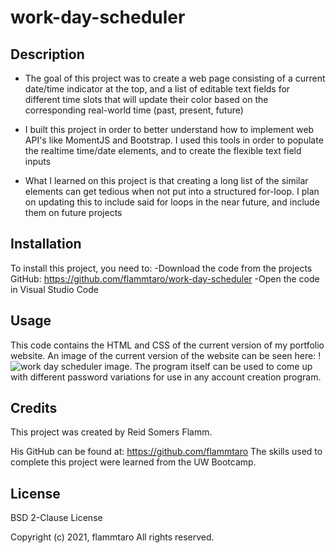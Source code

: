 # work-day-scheduler

## Description
- The goal of this project was to create a web page consisting of a current date/time indicator at the top, and a list of editable text fields for different time slots that will update their color based on the corresponding real-world time (past, present, future)

- I built this project in order to better understand how to implement web API's like MomentJS and Bootstrap. I used this tools in order to populate the realtime time/date elements, and to create the flexible text field inputs

- What I learned on this project is that creating a long list of the similar elements can get tedious when not put into a structured for-loop. I plan on updating this to include said for loops in the near future, and include them on future projects

## Installation
To install this project, you need to:
-Download the code from the projects GitHub: https://github.com/flammtaro/work-day-scheduler
-Open the code in Visual Studio Code

## Usage
This code contains the HTML and CSS of the current version of my portfolio website. An image of the current version of the website can be seen here: !![work day scheduler image](https://i.imgur.com/QMy4xvJ.png). The program itself can be used to come up with different password variations for use in any account creation program. 

## Credits
This project was created by Reid Somers Flamm. 

His GitHub can be found at: https://github.com/flammtaro
The skills used to complete this project were learned from the UW Bootcamp. 

## License
BSD 2-Clause License

Copyright (c) 2021, flammtaro
All rights reserved.
